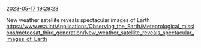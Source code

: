 [2023-05-17 19:29:23](https://mstdn.social/@hill_wanderer/110385677141881736)

New weather satellite reveals spectacular images of Earth <a href="https://www.esa.int/Applications/Observing_the_Earth/Meteorological_missions/meteosat_third_generation/New_weather_satellite_reveals_spectacular_images_of_Earth" target="_blank" rel="nofollow noopener noreferrer" translate="no">https://www.esa.int/Applications/Observing_the_Earth/Meteorological_missions/meteosat_third_generation/New_weather_satellite_reveals_spectacular_images_of_Earth</a>